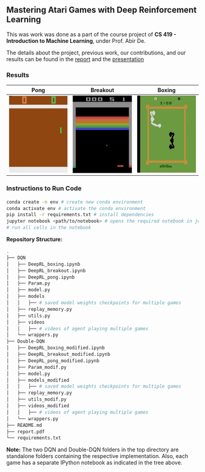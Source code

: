 ## Mastering Atari Games with Deep Reinforcement Learning

This was work was done as a part of the course project of **CS 419 - Introduction to Machine Learning**, under Prof. Abir De.  

The details about the project, previous work, our contributions, and our results can be found in the [report](./report.pdf) and the [presentation](https://docs.google.com/presentation/d/1TeRGIwsnyoDiWTUH6QR1lR4HPa8Y7-0knkpO6TBXlzk/edit?usp=sharing)

### Results

Pong            |  Breakout       |  Boxing
:-------------------------:|:------------------------:|:-------------------------:|
![](Double-DQN/videos_modified/pong_modified_300.gif)  |  ![](DQN/videos/breakout_5000.gif)  |  ![](DQN/videos/boxing_500.gif)

### Instructions to Run Code

```bash
conda create -n env # create new conda environment
conda activate env # activate the conda environment
pip install -r requirements.txt # install dependencies
jupyter notebook <path/to/notebook> # opens the required notebook in jupyter
# run all cells in the notebook
```

**Repository Structure:**

```bash
.
├── DQN
│   ├── DeepRL_boxing.ipynb
│   ├── DeepRL_breakout.ipynb
│   ├── DeepRL_pong.ipynb
│   ├── Param.py
│   ├── model.py
│   ├── models
│   │   ├── # saved model weights checkpoints for multiple games
│   ├── replay_memory.py
│   ├── utils.py
│   ├── videos
│   │   ├── # videos of agent playing multiple games
│   └── wrappers.py
├── Double-DQN
│   ├── DeepRL_boxing_modified.ipynb
│   ├── DeepRL_breakout_modified.ipynb
│   ├── DeepRL_pong_modified.ipynb
│   ├── Param_modif.py
│   ├── model.py
│   ├── models_modified
│   │   ├── # saved model weights checkpoints for multiple games
│   ├── replay_memory.py
│   ├── utils_modif.py
│   ├── videos_modified
│   │   ├── # videos of agent playing multiple games
│   └── wrappers.py
├── README.md
├── report.pdf
└── requirements.txt
```

**Note:** The two DQN and Double-DQN folders in the top directory are standalone folders containing the respective implementation. Also, each game has a separate IPython notebook as indicated in the tree above.